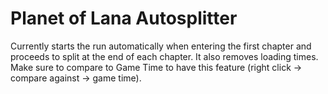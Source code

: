 Planet of Lana Autosplitter
===========================

Currently starts the run automatically when entering the first chapter and proceeds to split at the end of each chapter.
It also removes loading times. Make sure to compare to Game Time to have this feature (right click -> compare against -> game time).